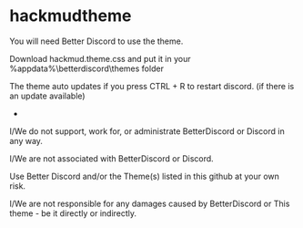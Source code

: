 # hackmudtheme
You will need Better Discord to use the theme.

Download hackmud.theme.css and put it in your %appdata%\betterdiscord\themes folder

The theme auto updates if you press CTRL + R to restart discord. (if there is an update available)

-
I/We do not support, work for, or administrate BetterDiscord or Discord in any way.

I/We are not associated with BetterDiscord or Discord.

Use Better Discord and/or the Theme(s) listed in this github at your own risk.

I/We are not responsible for any damages caused by BetterDiscord or This theme - be it directly or indirectly.
